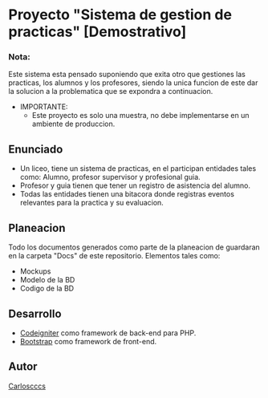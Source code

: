 # Proyecto "Sistema de gestion de practicas" [Demostrativo]

### Nota:
Este sistema esta pensado suponiendo que exita otro que gestiones las practicas, los alumnos y los profesores, siendo la unica funcion de este dar la solucion a la problematica que se expondra a continuacion.

* IMPORTANTE: 
  * Este proyecto es solo una muestra, no debe implementarse en un ambiente de produccion.

## Enunciado
* Un liceo, tiene un sistema de practicas, en el participan entidades tales como: Alumno, profesor supervisor y profesional guia.
* Profesor y guia tienen que tener un registro de asistencia del alumno.
* Todas las entidades tienen una bitacora donde registras eventos relevantes para la practica y su evaluacion.

## Planeacion
Todo los documentos generados como parte de la planeacion de guardaran en la carpeta "Docs" de este repositorio. Elementos tales como:
* Mockups
* Modelo de la BD
* Codigo de la BD

## Desarrollo
* [Codeigniter](https://codeigniter.com/) como framework de back-end para PHP.
* [Bootstrap](https://getbootstrap.com/) como framework de front-end.

## Autor
[Carloscccs](https://github.com/Carloscccs)